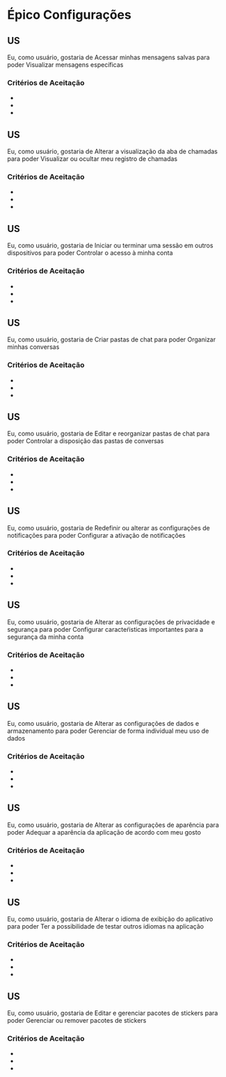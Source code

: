 # Épico Configurações

## US 
Eu, como usuário, gostaria de Acessar minhas mensagens salvas para poder Visualizar mensagens específicas
    
### Critérios de Aceitação
- 
- 
- 

## US 
Eu, como usuário, gostaria de Alterar a visualização da aba de chamadas para poder Visualizar ou ocultar meu registro de chamadas 
    
### Critérios de Aceitação
- 
- 
- 

## US 
Eu, como usuário, gostaria de Iniciar ou terminar uma sessão em outros dispositivos para poder Controlar o acesso à minha conta
    
### Critérios de Aceitação
- 
- 
- 

## US 
Eu, como usuário, gostaria de Criar pastas de chat para poder Organizar minhas conversas 
    
### Critérios de Aceitação
- 
- 
- 

## US 
Eu, como usuário, gostaria de Editar e reorganizar pastas de chat para poder Controlar a disposição das pastas de conversas
    
### Critérios de Aceitação
- 
- 
- 

## US 
Eu, como usuário, gostaria de Redefinir ou alterar as configurações de notificações para poder Configurar a ativação de notificações
    
### Critérios de Aceitação
- 
- 
- 

## US 
Eu, como usuário, gostaria de Alterar as configurações de privacidade e segurança para poder Configurar caracteŕisticas importantes para a segurança da minha conta 
    
### Critérios de Aceitação
- 
- 
- 

## US 
Eu, como usuário, gostaria de Alterar as configurações de dados e armazenamento para poder Gerenciar de forma individual meu uso de dados
    
### Critérios de Aceitação
- 
- 
- 

## US 
Eu, como usuário, gostaria de Alterar as configurações de aparência para poder Adequar a aparência da aplicação de acordo com meu gosto
    
### Critérios de Aceitação
- 
- 
- 

## US 
Eu, como usuário, gostaria de Alterar o idioma de exibição do aplicativo para poder Ter a possibilidade de testar outros idiomas na aplicação 
    
### Critérios de Aceitação
- 
- 
- 

## US 
Eu, como usuário, gostaria de Editar e gerenciar pacotes de stickers para poder Gerenciar ou remover pacotes de stickers
    
### Critérios de Aceitação
- 
- 
- 
